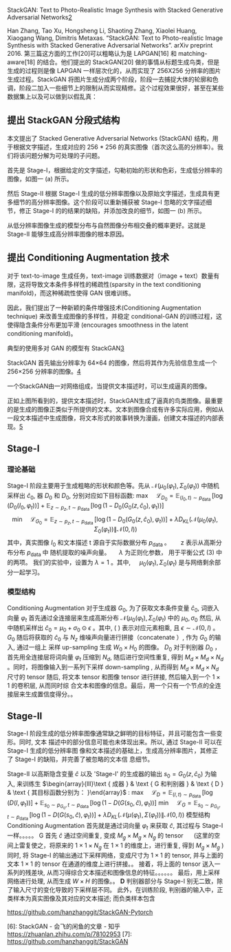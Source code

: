 

<!--
 * @version:
 * @Author:  StevenJokess https://github.com/StevenJokess
 * @Date: 2020-12-12 18:56:47
 * @LastEditors:  StevenJokess https://github.com/StevenJokess
 * @LastEditTime: 2020-12-16 13:31:24
 * @Description:
 * @TODO::
 * @Reference:
-->

StackGAN: Text to Photo-Realistic Image Synthesis with Stacked Generative Adversarial Networks[2]



Han Zhang, Tao Xu, Hongsheng Li, Shaoting Zhang, Xiaolei Huang, Xiaogang Wang, Dimitris Metaxas. “StackGAN: Text to Photo-realistic Image Synthesis with Stacked Generative Adversarial Networks”. arXiv preprint 2016. 第三篇这方面的工作[20]可以粗略认为是 LAPGAN[16] 和 matching-aware[18] 的结合。他们提出的 StackGAN[20] 做的事情从标题生成鸟类，但是生成的过程则是像 LAPGAN 一样层次化的，从而实现了 256X256 分辨率的图片生成过程。StackGAN 将图片生成分成两个阶段，阶段一去捕捉大体的轮廓和色调，阶段二加入一些细节上的限制从而实现精修。这个过程效果很好，甚至在某些数据集上以及可以做到以假乱真：

## 提出 StackGAN 分段式结构

本文提出了 Stacked Generative Adversarial Networks (StackGAN) 结构，用于根据文字描述，生成对应的 256 * 256 的真实图像（首次这么高的分辨率）。我们将该问题分解为可处理的子问题。

首先是 Stage-I，根据给定的文字描述，勾勒初始的形状和色彩，生成低分辨率的图像，如图一 (a) 所示。

然后 Stage-II 根据 Stage-I 生成的低分辨率图像以及原始文字描述，生成具有更多细节的高分辨率图像。这个阶段可以重新捕获被 Stage-I 忽略的文字描述细节，修正 Stage-I 的的结果的缺陷，并添加改良的细节，如图一 (b) 所示。

从低分辨率图像生成的模型分布与自然图像分布相交叠的概率更好。这就是 Stage-II 能够生成高分辨率图像的根本原因。

## 提出 Conditioning Augmentation 技术

对于 text-to-image 生成任务，text-image 训练数据对（image + text）数量有限，这将导致文本条件多样性的稀疏性(sparsity in the text conditioning manifold)，而这种稀疏性使得 GAN 很难训练。

因此，我们提出了一种新颖的条件增强技术(Conditioning Augmentation technique) 来改善生成图像的多样性，并稳定 conditional-GAN 的训练过程，这使得隐含条件分布更加平滑 (encourages smoothness in the latent conditioning manifold)。



典型的使用多对 GAN 的模型有 StackGAN[3]

StackGAN 首先输出分辨率为 64×64 的图像，然后将其作为先验信息生成一个 256×256 分辨率的图像。[4]


一个StackGAN由一对网络组成，当提供文本描述时，可以生成逼真的图像。

正如上图所看到的，提供文本描述时，StackGAN生成了逼真的鸟类图像。最重要的是生成的图像正类似于所提供的文本。文本到图像合成有许多实际应用，例如从一段文本描述中生成图像，将文本形式的故事转换为漫画，创建文本描述的内部表现。[5]

## Stage-I

### 理论基础

Stage-I 阶段主要用于生成粗略的形状和颜色等。先从 $\mathcal{N}\left(\mu_{0}\left(\varphi_{t}\right), \Sigma_{0}\left(\varphi_{t}\right)\right)$ 中随机采样出 $\hat{c}_{0}$,
器 $D_{0}$ 和 $D_{0},$ 分别对应如下目标函数:
$\max \quad \mathcal{L}_{D_{0}}=\mathbb{E}_{\left(I_{0}, t\right) \sim p_{\text {data }}}\left[\log \left(D_{0}\left(I_{0}, \varphi_{t}\right)\right)\right]+\mathbb{E}_{z \sim p_{z}, t \sim p_{\text {data }}}\left[\log \left(1-D_{0}\left(G_{0}\left(z, \hat{c}_{0}\right), \varphi_{t}\right)\right)\right]$
$$
\min \quad \mathcal{L}_{G_{0}}=\mathbb{E}_{z \sim p_{z}, t \sim p_{\text {data }}}\left[\log \left(1-D_{0}\left(G_{0}\left(z, \hat{c}_{0}\right), \varphi_{t}\right)\right)\right]+\lambda D_{K L}\left(\mathcal{N}\left(\mu_{0}\left(\varphi_{t}\right), \Sigma_{0}\left(\varphi_{t}\right)\right) \| \mathcal{N}(0, I)\right)
$$
其中，真实图像 $I_{0}$ 和文本描述 $\mathrm{t}$ 源自于实际数据分布 $p_{\text {data }}$ 。 $\quad$ z 表示从高斯分布分布 $p_{\text {data }}$ 中 随机提取的噪声向量。 $\quad \lambda$ 为正则化参数， 用于平衡公式
(3) 中的两项。
我们的实验中，设置为 $\lambda=1$ 。其中, $\quad \mu_{0}\left(\varphi_{t}\right), \Sigma_{0}\left(\varphi_{t}\right)$ 是与网络剩余部分一起学习。

### 模型结构

Conditioning Augmentation
对于生成器 $G_{0}$, 为了获取文本条件变量 $\hat{c}_{0},$ 词嵌入向量 $\varphi_{t}$ 首先通过全连接层来生成高斯分布 $\mathcal{N}\left(\mu_{0}\left(\varphi_{t}\right), \Sigma_{0}\left(\varphi_{t}\right)\right.$ 中的 $\mu_{0}, \sigma_{0}$
然后, 从中随机采样出 $\hat{c}_{0}=\mu_{0}+\sigma_{0} \odot \epsilon$ 。其中,
( $)$ 表示对应元素相乘, 且 $\epsilon \sim \mathcal{N}(0, I)$ 。
$G_{0}$
随后将获取的 $\hat{c}_{0}$ 与 $N_{z}$ 维噪声向量进行拼接（concatenate $）,$ 作为 $G_{0}$ 的输入, 通过一组上 采样 up-sampling 生成 $W_{0} \times H_{0}$ 的图像。
$D_{0}$
对于判别器 $D_{0}$ ，首先用全连接层将词向量 $\varphi_{t}$ 压缩到 $N_{d},$ 随后进行空间性重复, 得到 $M_{d} \times M_{d} \times N_{d}$ 。同时，将图像输入到一系列下采样 down-sampling , 从而得到 $M_{d} \times M_{d} \times N_{d}$ 尺寸的 tensor
随后, 将文本 tensor 和图像 tensor 进行拼接, 然后输入到一个 $1 \times 1$ 的卷积层, 从而同时综 合文本和图像的信息。最后，用一个只有一个节点的全连接层来生成置信度得分。。

## Stage-II

Stage-I 阶段生成的低分辨率图像通常缺之鲜明的目标特征，并且可能包含一些变形。同时, 文本 描述中的部分信息可能也未体现出来。所以, 通过 Stage-II 可以在 Stage-I 生成的低分辨率图 像和文本描述的基础上，生成高分辨率图片，其修正了 Stage-I 的缺陷，并完善了被忽略的文本信 息细节。

Stage-II 以高斯隐含变量 $\hat{c}$ 以及 'Stage-I' 的生成器的输出 $s_{0}=G_{0}\left(z, \hat{c}_{0}\right)$ 为输入, 来训练生 $\begin{array}{lll}\text { 成器 } & \text { G 和判别器 } & \text { D } & \text { 其目标函数分别为： }\end{array}$ :
$\max \quad \mathcal{L}_{D}=\mathbb{E}_{(I, t) \sim p_{\text {data }}}\left[\log \left(D\left(I, \varphi_{t}\right)\right)\right]+\mathbb{E}_{s_{0} \sim p_{G_{0}}, t \sim p_{\text {data }}}\left[\log \left(1-D\left(G\left(s_{0}, \hat{c}\right), \varphi_{t}\right)\right)\right]$
$\min \quad \mathcal{L}_{G}=\mathbb{E}_{s_{0} \sim p_{G_{0}}, t \sim p_{\text {data }}}\left[\log \left(1-D\left(G\left(s_{0}, \hat{c}\right), \varphi_{t}\right)\right)\right]+\lambda D_{K L}\left(\mathcal{N}\left(\mu\left(\varphi_{t}\right), \Sigma\left(\varphi_{t}\right)\right) \| \mathcal{N}(0, I)\right)$
模型结构
Conditioning Augmentation
首先就是通过词向量 $\varphi_{t}$ 来获取 $\hat{c},$ 其过程与 Stage-I 一样。。。。。
G
首先 $\hat{c}$ 通过空间重复, 变成 $M_{g} \times M_{g} \times N_{g}$ 的 tensor $\quad$ (这里的空间上雷复使之，将原来的 $1 \times 1 \times N_{g}$ 在 $1 \times 1$ 的维度上，进行重复, 得到 $M_{g} \times M_{g}$ )
同时, 将 Stage-I 的输出通过下采样网络，变成尺寸为 $1 \times 1$ 的 tensor, 并与上面的文本 $1 \times 1$ 的 tensor 在通道的维度上进行拼接。。
接着，将上面的 tensor 送入一系列的残差块, 从而习得综合文本描述和图像信息的特征。。。。。。
最后，用上采样网络进行处理, 从而生成 $W \times H$ 的图像。。
$\mathbf{D}$
判别器部分与 Stage-I 别无二致，除了输入尺寸的变化导致的下采样层不同。
此外，在训练阶段, 判别器的输入中，正类样本为真实图像及其对应的文本描述; 而负类样本包含

https://github.com/hanzhanggit/StackGAN-Pytorch



[1]: https://blog.csdn.net/u014625530/article/details/82964796
[2]: https://mrt.aminer.cn/5f324b8b647095ce48741f64
[3]: https://github.com/OUCMachineLearning/OUCML/blob/master/GAN/%E7%94%9F%E6%88%90%E5%AF%B9%E6%8A%97%E7%BD%91%E7%BB%9C%E7%BB%BC%E8%BF%B0.md
[4]: https://www.infoq.cn/article/gcgibopiftpbe9deqf3m
[5]: https://www.shuzhiduo.com/A/gAJG4R6o5Z/
[6]: StackGAN - 会飞的闲鱼的文章 - 知乎 https://zhuanlan.zhihu.com/p/78102953
[7]: https://github.com/hanzhanggit/StackGAN

